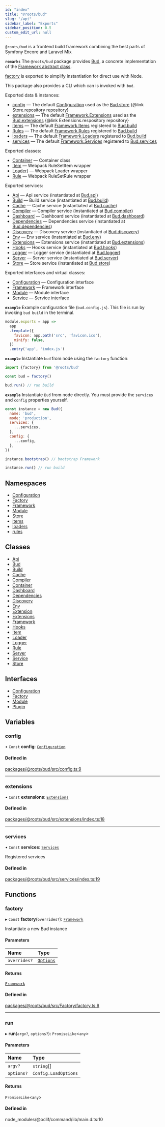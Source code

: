 ```yaml
---
id: "index"
title: "@roots/bud"
slug: "/api"
sidebar_label: "Exports"
sidebar_position: 0.5
custom_edit_url: null
---
```


`@roots/bud` is a frontend build framework combining the best parts of Symfony Encore and Laravel Mix

**`remarks`**
The `@roots/bud` package provides [Bud](classes/Bud.md), a concrete implementation of the [Framework abstract class](classes/Framework.md).

[factory](index.md#factory) is exported to simplify instantiation for direct use with Node.

This package also provides a CLI which can is invoked with `bud`.

Exported data & instances:
- [config](classes/Bud.md#config) — The default [Configuration](interfaces/Configuration.md) used as the [Bud.store](classes/Bud.md#store) {@link Store.repository repository}
- [extensions](classes/Bud.md#extensions) — The default [Framework.Extensions](interfaces/Framework.Extensions.md) used as the [Bud.extensions](classes/Bud.md#extensions) {@link Extensions.respository repository}
- [items](classes/Build.md#items) — The default [Framework.Items](interfaces/Framework.Items.md) registered to [Bud.build](classes/Bud.md#build)
- [Rules](interfaces/Framework.Rules.md) — The default [Framework.Rules](interfaces/Framework.Rules.md) registered to [Bud.build](classes/Bud.md#build)
- [loaders](classes/Build.md#loaders) — The default [Framework.Loaders](interfaces/Framework.Loaders.md) registered to [Bud.build](classes/Bud.md#build)
- [services](classes/Bud.md#services) — The default [Framework.Services](interfaces/Framework.Services.md) registered to [Bud.services](classes/Bud.md#services)

Exported classes:
- [Container](classes/Container.md) — Container class
- [Item](classes/Item.md) — Webpack RuleSetItem wrapper
- [Loader](classes/Loader.md)) — Webpack Loader wrapper
- [Rule](classes/Rule.md) — Webpack RuleSetRule wrapper

Exported services:
- [Api](classes/Api.md) — Api service (instantiated at [Bud.api](classes/Bud.md#api))
- [Build](classes/Build.md) — Build service (instantiated at [Bud.build](classes/Bud.md#build))
- [Cache](classes/Cache.md) — Cache service (instantiated at [Bud.cache](classes/Bud.md#cache))
- [Compiler](classes/Compiler.md) — Compiler service (instantiated at [Bud.compiler](classes/Bud.md#compiler))
- [Dashboard](classes/Dashboard.md) — Dashboard service (instantiated at [Bud.dashboard](classes/Bud.md#dashboard))
- [Dependencies](classes/Dependencies.md) — Dependencies service (instantiated at [Bud.dependencies](classes/Bud.md#dependencies))
- [Discovery](classes/Discovery.md) — Discovery service (instantiated at [Bud.discovery](classes/Bud.md#discovery))
- [Env](classes/Env.md) — Env service (instantiated at [Bud.env](classes/Bud.md#env))
- [Extensions](interfaces/Framework.Extensions.md) — Extensions service (instantiated at [Bud.extensions](classes/Bud.md#extensions))
- [Hooks](classes/Hooks.md) — Hooks service (instantiated at [Bud.hooks](classes/Bud.md#hooks))
- [Logger](classes/Logger.md) — Logger service (instantiated at [Bud.logger](classes/Bud.md#logger))
- [Server](classes/Server.md) — Server service (instantiated at [Bud.server](classes/Bud.md#server))
- [Store](classes/Store.md) — Store service (instantiated at [Bud.store](classes/Bud.md#store))

Exported interfaces and virtual classes:
- [Configuration](interfaces/Configuration.md) — Configuration interface
- [Framework](classes/Framework.md) — Framework interface
- [Module](interfaces/Module.md) — Module interface
- [Service](classes/Service.md) — Service interface

**`example`**
Example configuration file (`bud.config.js`). This file is run by invoking `bud build` in the terminal.

```js
module.exports = app =>
  app
  .template({
    favicon: app.path('src', 'favicon.ico'),
    minify: false,
  })
  .entry('app', 'index.js')
```

**`example`**
Instantiate `bud` from node using the `factory` function:

```js
import {factory} from '@roots/bud'

const bud = factory()

bud.run() // run build
```

**`example`**
Instantiate `Bud` from node directly. You must provide the `services` and `config` properties yourself.

```js
const instance = new Bud({
  name: 'bud',
  mode: 'production',
  services: {
    ...services,
  },
  config: {
    ...config,
  },
})

instance.bootstrap() // bootstrap Framework

instance.run() // run build
```

## Namespaces

- [Configuration](namespaces/Configuration.md)
- [Factory](namespaces/Factory.md)
- [Framework](namespaces/Framework.md)
- [Module](namespaces/Module.md)
- [Store](namespaces/Store.md)
- [items](namespaces/items.md)
- [loaders](namespaces/loaders.md)
- [rules](namespaces/rules.md)

## Classes

- [Api](classes/Api.md)
- [Bud](classes/Bud.md)
- [Build](classes/Build.md)
- [Cache](classes/Cache.md)
- [Compiler](classes/Compiler.md)
- [Container](classes/Container.md)
- [Dashboard](classes/Dashboard.md)
- [Dependencies](classes/Dependencies.md)
- [Discovery](classes/Discovery.md)
- [Env](classes/Env.md)
- [Extension](classes/Extension.md)
- [Extensions](classes/Extensions.md)
- [Framework](classes/Framework.md)
- [Hooks](classes/Hooks.md)
- [Item](classes/Item.md)
- [Loader](classes/Loader.md)
- [Logger](classes/Logger.md)
- [Rule](classes/Rule.md)
- [Server](classes/Server.md)
- [Service](classes/Service.md)
- [Store](classes/Store.md)

## Interfaces

- [Configuration](interfaces/Configuration.md)
- [Factory](interfaces/Factory.md)
- [Module](interfaces/Module.md)
- [Plugin](interfaces/Plugin.md)

## Variables

### config

• `Const` **config**: [`Configuration`](interfaces/Configuration.md)

#### Defined in

[packages/@roots/bud/src/config.ts:9](https://github.com/roots/bud/blob/96454777/packages/@roots/bud/src/config.ts#L9)

___

### extensions

• `Const` **extensions**: [`Extensions`](interfaces/Framework.Extensions.md)

#### Defined in

[packages/@roots/bud/src/extensions/index.ts:18](https://github.com/roots/bud/blob/96454777/packages/@roots/bud/src/extensions/index.ts#L18)

___

### services

• `Const` **services**: [`Services`](interfaces/Framework.Services.md)

Registered services

#### Defined in

[packages/@roots/bud/src/services/index.ts:19](https://github.com/roots/bud/blob/96454777/packages/@roots/bud/src/services/index.ts#L19)

## Functions

### factory

▸ `Const` **factory**(`overrides?`): [`Framework`](classes/Framework.md)

Instantiate a new Bud instance

#### Parameters

| Name | Type |
| :------ | :------ |
| `overrides?` | [`Options`](interfaces/Factory.Options.md) |

#### Returns

[`Framework`](classes/Framework.md)

#### Defined in

[packages/@roots/bud/src/Factory/factory.ts:9](https://github.com/roots/bud/blob/96454777/packages/@roots/bud/src/Factory/factory.ts#L9)

___

### run

▸ **run**(`argv?`, `options?`): `PromiseLike`<`any`\>

#### Parameters

| Name | Type |
| :------ | :------ |
| `argv?` | `string`[] |
| `options?` | `Config.LoadOptions` |

#### Returns

`PromiseLike`<`any`\>

#### Defined in

node_modules/@oclif/command/lib/main.d.ts:10
